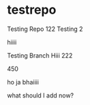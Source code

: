 # testrepo
Testing Repo
122
Testing 2 


hiiii

Testing Branch Hiii 222

450


ho ja bhaiiii


what should I add now?
